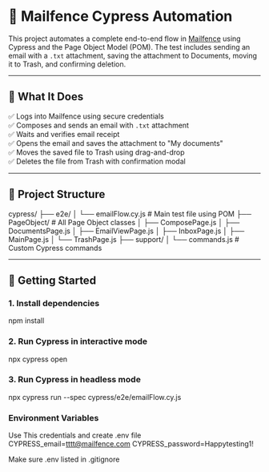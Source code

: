 # 📧 Mailfence Cypress Automation

This project automates a complete end-to-end flow in [Mailfence](https://mailfence.com) using Cypress and the Page Object Model (POM). The test includes sending an email with a `.txt` attachment, saving the attachment to Documents, moving it to Trash, and confirming deletion.

---

## 🧪 What It Does

✅ Logs into Mailfence using secure credentials  
✅ Composes and sends an email with `.txt` attachment  
✅ Waits and verifies email receipt  
✅ Opens the email and saves the attachment to "My documents"  
✅ Moves the saved file to Trash using drag-and-drop  
✅ Deletes the file from Trash with confirmation modal

---

## 📁 Project Structure

cypress/
├── e2e/
│ └── emailFlow.cy.js # Main test file using POM
├── PageObject/ # All Page Object classes
│ ├── ComposePage.js
│ ├── DocumentsPage.js
│ ├── EmailViewPage.js
│ ├── InboxPage.js
│ ├── MainPage.js
│ └── TrashPage.js
├── support/
│ └── commands.js # Custom Cypress commands


---

## 🚀 Getting Started

### 1. Install dependencies
npm install

### 2. Run Cypress in interactive mode
npx cypress open

### 3. Run Cypress in headless mode
npx cypress run --spec cypress/e2e/emailFlow.cy.js

### Environment Variables
Use This credentials and create .env file 
CYPRESS_email=tttt@mailfence.com
CYPRESS_password=Happytesting1!

Make sure .env listed in .gitignore 


